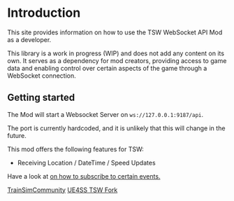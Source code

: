 # Introduction

This site provides information on how to use the TSW WebSocket API Mod as a developer.

<warning>
This library is a work in progress (WIP) and does not add any content on its own. It serves as a dependency for mod creators, providing access to game data and enabling control over certain aspects of the game through a WebSocket connection.</warning>

## Getting started

The Mod will start a Websocket Server on <code>ws://127.0.0.1:9187/api</code>.

<tip>
The port is currently hardcoded, and it is unlikely that this will change in the future.
</tip>

This mod offers the following features for TSW:

- Receiving Location / DateTime / Speed Updates

Have a look at <a href="Events.md" /> on how to subscribe to certain events.

<seealso>
        <category ref="related">
            <a href="Installation.md"/>
        </category>
       <category ref="external">
           <a href="https://www.trainsimcommunity.com/mods/c3-train-sim-world/c109-other/i5723-tsw-web-socket-api">TrainSimCommunity</a>
           <a href="https://www.trainsimcommunity.com/mods/c3-train-sim-world/c109-other/i5711-ue4ss-code-library">UE4SS TSW Fork</a>
       </category>
</seealso>